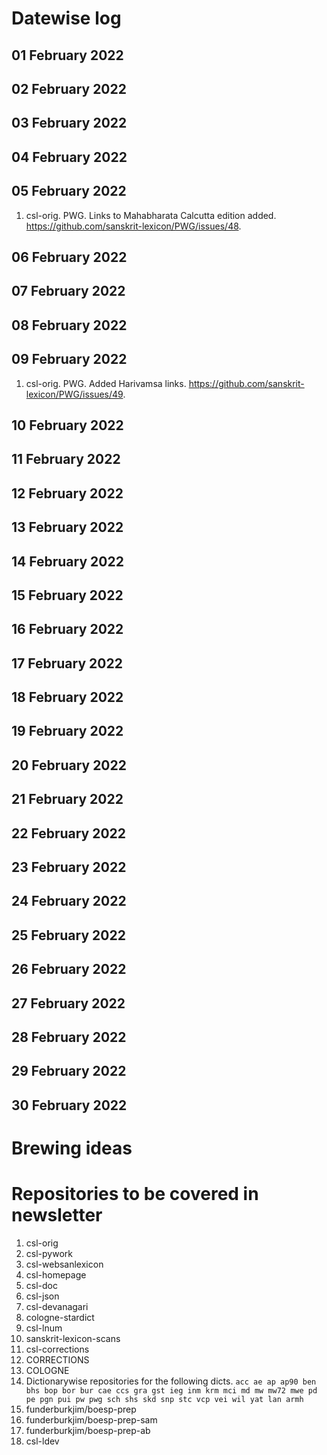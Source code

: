 # Datewise log

## 01 February 2022

## 02 February 2022

## 03 February 2022


## 04 February 2022


## 05 February 2022

1. csl-orig. PWG. Links to Mahabharata Calcutta edition added. https://github.com/sanskrit-lexicon/PWG/issues/48.

## 06 February 2022


## 07 February 2022

## 08 February 2022


## 09 February 2022

1. csl-orig. PWG. Added Harivamsa links. https://github.com/sanskrit-lexicon/PWG/issues/49.

## 10 February 2022


## 11 February 2022


## 12 February 2022

## 13 February 2022


## 14 February 2022


## 15 February 2022


## 16 February 2022

## 17 February 2022


## 18 February 2022


## 19 February 2022


## 20 February 2022


## 21 February 2022

## 22 February 2022

## 23 February 2022


## 24 February 2022


## 25 February 2022


## 26 February 2022


## 27 February 2022


## 28 February 2022


## 29 February 2022

## 30 February 2022


# Brewing ideas


# Repositories to be covered in newsletter

1. csl-orig
2. csl-pywork
3. csl-websanlexicon
4. csl-homepage
5. csl-doc
6. csl-json
7. csl-devanagari
8. cologne-stardict
9. csl-lnum
10. sanskrit-lexicon-scans
11. csl-corrections
12. CORRECTIONS
13. COLOGNE
14. Dictionarywise repositories for the following dicts. 
`acc ae ap ap90 ben bhs bop bor bur cae ccs gra gst ieg inm krm mci md mw mw72 mwe pd pe pgn pui pw pwg sch shs skd snp stc vcp vei wil yat lan armh`
15. funderburkjim/boesp-prep
16. funderburkjim/boesp-prep-sam
17. funderburkjim/boesp-prep-ab
18. csl-ldev
